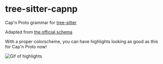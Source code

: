 # tree-sitter-capnp

Cap'n Proto grammar for [tree-sitter](https://github.com/tree-sitter/tree-sitter)

Adapted from [the official schema](https://capnproto.org/language.html)

With a proper colorscheme, you can have highlights looking as good as this for Cap'n Proto now!

![Gif of highlights](https://user-images.githubusercontent.com/29718261/214036418-2721f046-7cb1-427c-b203-a3d6cac167a7.gif)
